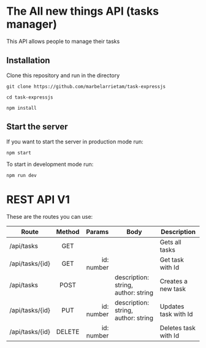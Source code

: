 # The All new things API (tasks manager)

This API allows people to manage their tasks

## Installation

Clone this repository and run in the directory

```shell
git clone https://github.com/marbelarrietam/task-expressjs
```
```shell
cd task-expressjs
```

```shell
npm install 
```


## Start the server

If you want to start the server in production mode run:

```shell
npm start
```

To start in development mode run:

```shell
npm run dev
```

# REST API V1 
These are the routes you can use:

| Route           | Method  | Params     | Body                                | Description               |
| --------------- | :----:  | ---------: | ----------------------------------- | ------------------------- |
| /api/tasks      |  GET    |            |                                     | Gets all tasks            |
| /api/tasks/{id} |  GET    | id: number |                                     | Get task with Id          |
| /api/tasks      |  POST   |            | description: string, author: string | Creates a new task        |
| /api/tasks/{id} |  PUT    | id: number | description: string, author: string | Updates task with Id      |
| /api/tasks/{id} |  DELETE | id: number |                                     | Deletes task with Id      |

